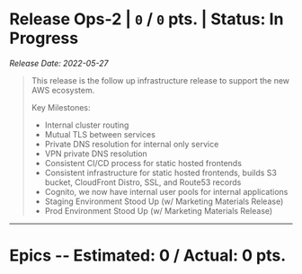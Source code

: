 # Release Ops-2 | `0` / `0` pts. | Status: In Progress
_Release Date: 2022-05-27_


 > This release is the follow up infrastructure release to support the new AWS ecosystem.
 >
 >Key Milestones:
 >
 >- Internal cluster routing
 >- Mutual TLS between services
 >- Private DNS resolution for internal only service
 >- VPN private DNS resolution
 >- Consistent CI/CD process for static hosted frontends
 >- Consistent infrastructure for static hosted frontends, builds S3 bucket, CloudFront Distro, SSL, and Route53 records
 >- Cognito, we now have internal user pools for internal applications
 >- Staging Environment Stood Up (w/ Marketing Materials Release)
 >- Prod Environment Stood Up (w/ Marketing Materials Release)
---
# Epics -- Estimated: 0 / Actual: 0 pts.

